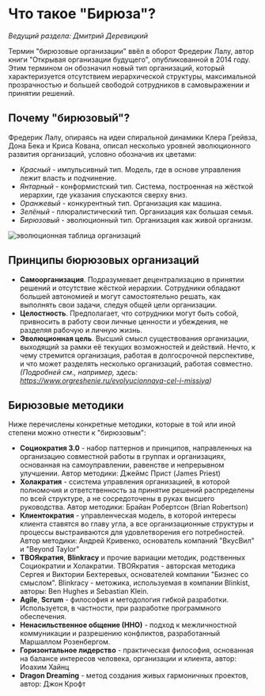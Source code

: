 # Что такое "Бирюза"?
*Ведущий раздела: Дмитрий Деревицкий*

Термин "бирюзовые организации" ввёл в оборот Фредерик Лалу, автор книги "Открывая организации будущего", опубликованной в 2014 году. Этим термином он обозначил новый тип организаций, который характеризуется отсутствием иерархической структуры, максимальной прозрачностью и большей свободой сотрудников в самовыражении и принятии решений.

## Почему "бирюзовый"?
Фредерик Лалу, опираясь на идеи спиральной динамики Клера Грейвза, Дона Бека и Криса Кована, описал несколько уровней эволюционного развития организаций, условно обозначив их цветами:
- *Красный* - импульсивный тип. Модель, где в основе управления лежит власть и подчинение.
- *Янтарный* - конформистский тип. Система, построенная на жёсткой иерархии, где указания спускаются сверху вниз.
- *Оранжевый* - конкурентный тип. Организация как машина.
- *Зелёный* - плюралистический тип. Организация как большая семья.
- *Бирюзовый* - эволюционный тип. Организация как живой организм.

![эволюционная таблица организаций](https://blog.mann-ivanov-ferber.ru/wp-content/uploads/2017/08/table-evolution.jpg)

## Принципы бюрюзовых организаций
- **Самоорганизация**. Подразумевает децентрализацию в принятии решений и отсутствие жёсткой иерархии. Сотрудники обладают большей автономией и могут самостоятельно решать, как выполнять свои задачи, следуя общей цели организации.
- **Целостность**. Предполагает, что сотрудники могут быть собой, привносить в работу свои личные ценности и убеждения, не разделяя рабочую и личную жизнь.
- **Эволюционная цель**. Высший смысл существования организации, выходящий за рамки её текущих возможностей и действий. Нечто, к чему стремится организация, работая в долгосрочной перспективе, и что может разделять несколько организаций, работая совместно. *(Подробней см., например, здесь: https://www.orgreshenie.ru/evolyucionnaya-cel-i-missiya)*

## Бирюзовые методики
Ниже перечислены конкретные методики, которые в той или иной степени можно отнести к "бирюзовым":
- **Социократия 3.0** - набор паттернов и принципов, направленных на организацию совместной работы в группах и организациях, основанная на самоуправлении, равенстве и непрерывном улучшении. Автор методики: Джеймс Прист (James Priest)
- **Холакратия** - ссистема управления организацией, в которой полномочия и ответственность за принятие решений распределены по всей структуре, а не сосредоточены в руках высшего руководства. Автор методики: Брайан Робертсон (Brian Robertson)
- **Клиентократия** - управленческая модель, в которой интересы клиента ставятся во главу угла, а все организационные структуры и процессы выстраиваются для удовлетворения его потребностей. Автор методики: Андрей Кривенко, основатель компаний "ВкусВил" и "Beyond Taylor"
- **ТВОЯкратия**, **Blinkracy** и прочие вариации методик, родственных Социократии и Холакратии. ТВОЯкратия - авторская методика Сергея и Виктории Бехтеревых, основателей компании "Бизнес со смыслом". Blinkracy - метожика, используемая в компании Blinkist, авторы: Ben Hughes и Sebastian Klein.
- **Agile**, **Scrum** - философия и методология гибкой разработки. Используется, в частности, при разработке программного обеспечения.
- **Ненасильственное общение (ННО)** - подход к межличностной коммуникации и разрешению конфликтов, разработанный Маршаллом Розенбергом.
- **Горизонтальное лидерство** - практическая философия, основанная на балансе интересов человека, организации и клиента, автор: Иоахим Хайнц
- **Dragon Dreaming** - метод создания живых гармоничных проектов, автор: Джон Крофт
